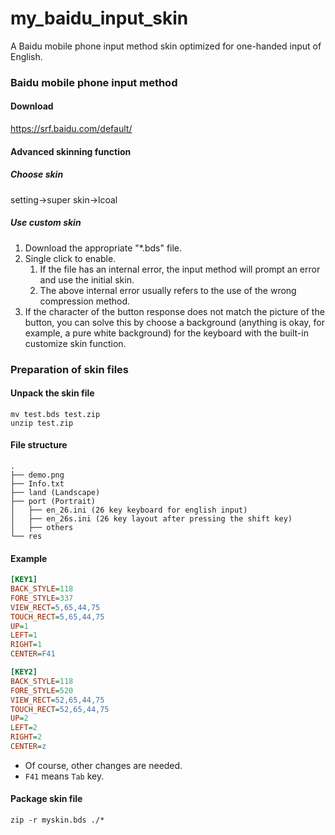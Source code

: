 # my_baidu_input_skin
A Baidu mobile phone input method skin optimized for one-handed input of English.

### Baidu mobile phone input method

#### Download

https://srf.baidu.com/default/

#### Advanced skinning function

##### Choose skin

setting->super skin->lcoal

##### Use custom skin

1. Download the appropriate "*.bds" file.
2. Single click to enable. 
   1. If the file has an internal error, the input method will prompt an error and use the initial skin.
   2. The above internal error usually refers to the use of the wrong compression method.
3. If the character of the button response does not match the picture of the button, you can solve this by choose a background (anything is okay, for example, a pure white background) for the keyboard with the built-in customize skin function.

### Preparation of skin files

#### Unpack the skin file

```shell
mv test.bds test.zip
unzip test.zip
```

#### File structure

```shell
.
├── demo.png
├── Info.txt
├── land (Landscape)
├── port (Portrait)
│   ├── en_26.ini (26 key keyboard for english input)
│   ├── en_26s.ini (26 key layout after pressing the shift key)
│   ├── others
└── res
```

#### Example

```ini
[KEY1]
BACK_STYLE=118
FORE_STYLE=337
VIEW_RECT=5,65,44,75
TOUCH_RECT=5,65,44,75
UP=1
LEFT=1
RIGHT=1
CENTER=F41

[KEY2]
BACK_STYLE=118
FORE_STYLE=520
VIEW_RECT=52,65,44,75
TOUCH_RECT=52,65,44,75
UP=2
LEFT=2
RIGHT=2
CENTER=z
```

- Of course, other changes are needed.
- `F41` means `Tab` key.

#### Package skin file

```shell
zip -r myskin.bds ./*
```